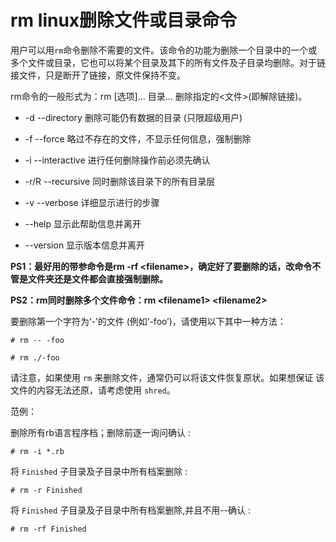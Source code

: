 # rm linux删除文件或目录命令

用户可以用`rm`命令删除不需要的文件。该命令的功能为删除一个目录中的一个或多个文件或目录，它也可以将某个目录及其下的所有文件及子目录均删除。对于链接文件，只是断开了链接，原文件保持不变。

rm命令的一般形式为：rm \[选项]... 目录... 删除指定的<文件>(即解除链接)。

- -d      --directory    删除可能仍有数据的目录 (只限超级用户)

- -f      --force          略过不存在的文件，不显示任何信息，强制删除

- -i      --interactive 进行任何删除操作前必须先确认

- -r/R --recursive    同时删除该目录下的所有目录层

- -v      --verbose     详细显示进行的步骤

- --help            显示此帮助信息并离开

- --version      显示版本信息并离开

**PS1：最好用的带参命令是rm  -rf  \<filename>，确定好了要删除的话，改命令不管是文件夹还是文件都会直接强制删除。**

**PS2：rm同时删除多个文件命令：rm   \<filename1>  \<filename2>**

要删除第一个字符为‘-’的文件 (例如‘-foo’)，请使用以下其中一种方法：

```shell
# rm -- -foo

# rm ./-foo

```

请注意，如果使用 `rm` 来删除文件，通常仍可以将该文件恢复原状。如果想保证
该文件的内容无法还原，请考虑使用 `shred`。

范例：

删除所有rb语言程序档；删除前逐一询问确认 :

```shell
# rm -i *.rb
```
将 `Finished` 子目录及子目录中所有档案删除 :
```shell
# rm -r Finished
```

将 `Finished` 子目录及子目录中所有档案删除,并且不用--确认 :
```shell
# rm -rf Finished
```

